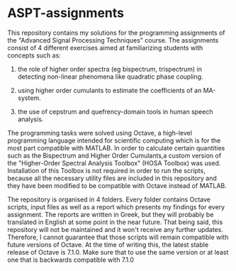 # ASPT-assignments
This repository contains my solutions for the programming assignments of the "Advanced Signal Processing 
Techniques" course. The assignments consist of 4 different exercises aimed at familiarizing students
with concepts such as:
1) the role of higher order spectra (eg bispectrum, trispectrum) in detecting
   non-linear phenomena like quadratic phase coupling.

2) using higher order cumulants to estimate the coefficients of an MA-system.  
 
3) the use of cepstrum and quefrency-domain tools in human speech analysis.

The programming tasks were solved using Octave, a high-level programming language intended for scientific
computing which is for the most part compatible with MATLAB. In order to calculate certain quantities such 
as the Bispectrum and Higher Order Cumulants,a custom version of the "Higher-Order Spectral Analysis Toolbox"
(HOSA Toolbox) was used. Installation of this Toolbox is not required in order to run the scripts, because 
all the necessary utility files are included in this repository and they have been modified to be compatible
with Octave instead of MATLAB.

The repository is organised in 4 folders. Every folder contains Octave scripts, input files as well as a
report which presents my findings for every assignment. The reports are written in Greek, but they will 
probably be translated in English at some point in the near future. That being said, this repository will 
not be maintained and it won't receive any further updates. Therefore, I cannot guarantee that those scripts
will remain compatible with future versions of Octave. At the time of writing this, the latest stable 
release of Octave is 7.1.0. Make sure that to use the same version or at least one that is backwards
compatible with 7.1.0
